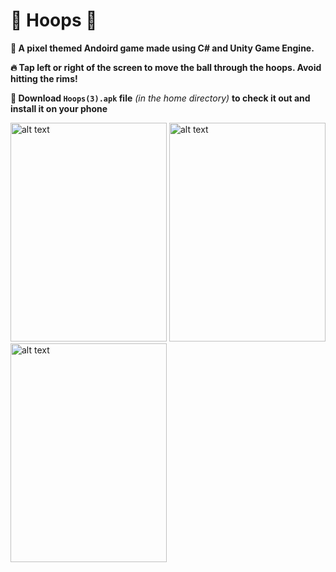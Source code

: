# 🏀 Hoops 🏀 

**🚀 A pixel themed Andoird game made using C# and Unity Game Engine.**

**🔥 Tap left or right of the screen to move the ball through the hoops. Avoid hitting the rims!**

**👀 Download `Hoops(3).apk` file** *(in the home directory)* **to check it out and install it on your phone**

<img src="http://safwanhossain.com/images/Hoops-1.jpg" alt="alt text" width="250" height="350"> <img src="http://safwanhossain.com/images/Hoops.jpg" alt="alt text" width="250" height="350"> <img src="http://safwanhossain.com/images/Hoops-2.jpg" alt="alt text" width="250" height="350">
